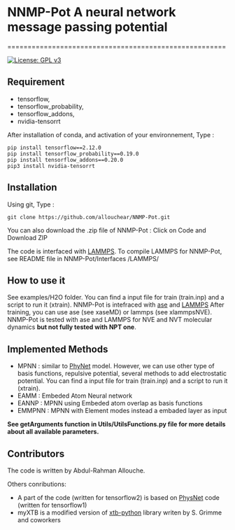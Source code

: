 # NNMP-Pot  A neural network message passing potential
======================================================

[![License: GPL v3](https://img.shields.io/badge/License-GPLv3-blue.svg)](https://www.gnu.org/licenses/gpl-3.0)

## Requirement
 - tensorflow, 
 - tensorflow_probability, 
 - tensorflow_addons, 
 - nvidia-tensorrt

After installation of conda, and activation of your environnement,  Type : 
```console
pip install tensorflow==2.12.0
pip install tensorflow_probability==0.19.0
pip install tensorflow_addons==0.20.0
pip3 install nvidia-tensorrt
```

## Installation

Using git,  Type : 
```console
git clone https://github.com/allouchear/NNMP-Pot.git
```
You can also download the .zip file of NNMP-Pot : Click on Code and Download ZIP

The code is interfaced with [LAMMPS](https://www.lammps.org/#gsc.tab=0). To compile LAMMPS for NNMP-Pot, see README file in NNMP-Pot/Interfaces /LAMMPS/

## How to use it 
See examples/H2O folder. 
You can find a input file for train (train.inp) and a script to run it (xtrain).
NNMP-Pot is intefraced with [ase](https://wiki.fysik.dtu.dk/ase/) and [LAMMPS](https://www.lammps.org/#gsc.tab=0)
After training, you can use ase (see xaseMD) or lammps (see xlammpsNVE).
NNMP-Pot is tested with ase and LAMMPS for NVE and NVT molecular dynamics **but not fully tested with NPT one**.

## Implemented Methods
 - MPNN : similar to [PhyNet](https://github.com/MMunibas/PhysNet) model. However, we can use other type of basis functions, repulsive potential, several methods to add electrostatic potential. 
You can find a input file for train (train.inp) and a script to run it (xtrain).
 - EAMM : Embeded Atom Neural network
 - EANNP : MPNN using Embeded atom overlap as basis functions
 - EMMPNN : MPNN with Element modes instead a embaded layer as input

**See getArguments function in Utils/UtilsFunctions.py file for more details about all available parameters.**

## Contributors
The code is written by Abdul-Rahman Allouche.

Others conributions:
- A part of the code (written for tensorflow2) is based on [PhysNet](https://github.com/MMunibas/PhysNet) code (written for tensorflow1)
- myXTB is a modified version of [xtb-python](https://github.com/grimme-lab/xtb-python) library writen by S. Grimme and coworkers
